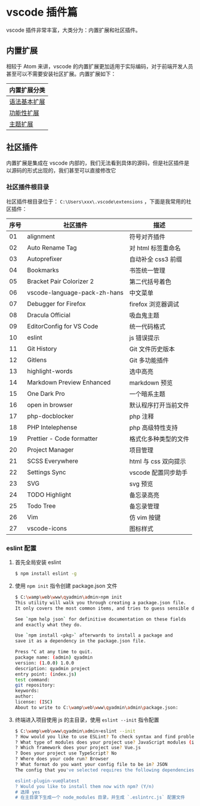 # vscode 插件篇

vscode 插件非常丰富，大类分为：内置扩展和社区插件。

## 内置扩展

相较于 Atom 来讲，vscode 的内置扩展更加适用于实际编码，对于前端开发人员甚至可以不需要安装社区扩展。内置扩展如下：

| 内置扩展分类                           |
| -------------------------------------- |
| [语法基本扩展](./core/语法基本扩展.md) |
| [功能性扩展](./core/功能性扩展.md)     |
| [主题扩展](./core/主题扩展.md)         |

## 社区插件

内置扩展是集成在 vscode 内部的，我们无法看到具体的源码，但是社区插件是以源码的形式出现的，我们甚至可以直接修改它

### 社区插件根目录

社区插件根目录位于： `C:\Users\xxx\.vscode\extensions` ，下面是我常用的社区插件：

| 序号 | 社区插件                     | 描述                 |
| ---- | ---------------------------- | -------------------- |
| 01   | alignment                    | 符号对齐插件         |
| 02   | Auto Rename Tag              | 对 html 标签重命名   |
| 03   | Autoprefixer                 | 自动补全 css3 前缀   |
| 04   | Bookmarks                    | 书签统一管理         |
| 05   | Bracket Pair Colorizer 2     | 第二代括号着色       |
| 06   | vscode-language-pack-zh-hans | 中文菜单             |
| 07   | Debugger for Firefox         | firefox 浏览器调试   |
| 08   | Dracula Official             | 吸血鬼主题           |
| 09   | EditorConfig for VS Code     | 统一代码格式         |
| 10   | eslint                       | js 错误提示          |
| 11   | Git History                  | Git 文件历史版本     |
| 12   | Gitlens                      | Git 多功能插件       |
| 13   | highlight-words              | 选中高亮             |
| 14   | Markdown Preview Enhanced    | markdown 预览        |
| 15   | One Dark Pro                 | 一个暗系主题         |
| 16   | open in browser              | 默认程序打开当前文件 |
| 17   | php-docblocker               | php 注释             |
| 18   | PHP Intelephense             | php 高级特性支持     |
| 19   | Prettier - Code formatter    | 格式化多种类型的文件 |
| 20   | Project Manager              | 项目管理             |
| 21   | SCSS Everywhere              | html 与 css 双向提示 |
| 22   | Settings Sync                | vscode 配置同步助手  |
| 23   | SVG                          | svg 预览             |
| 24   | TODO Highlight               | 备忘录高亮           |
| 25   | Todo Tree                    | 备忘录管理           |
| 26   | Vim                          | 仿 vim 按键          |
| 27   | vscode-icons                 | 图标样式             |

### eslint 配置

1. 首先全局安装 eslint

    ```sh
    $ npm install eslint -g
    ```

2. 使用 `npm init` 指令创建 package.json 文件

    ```sh
    $ C:\wamp\web\www\qyadmin\admin>npm init
    This utility will walk you through creating a package.json file.
    It only covers the most common items, and tries to guess sensible defaults.

    See `npm help json` for definitive documentation on these fields
    and exactly what they do.

    Use `npm install <pkg>` afterwards to install a package and
    save it as a dependency in the package.json file.

    Press ^C at any time to quit.
    package name: (admin) qyadmin
    version: (1.0.0) 1.0.0
    description: qyadmin project
    entry point: (index.js)
    test command:
    git repository:
    keywords:
    author:
    license: (ISC)
    About to write to C:\wamp\web\www\qyadmin\admin\package.json:
    ```

3. 终端进入项目使用 js 的主目录，使用 `eslint --init` 指令配置

    ```sh
    $ C:\wamp\web\www\qyadmin\admin>eslint --init
    ? How would you like to use ESLint? To check syntax and find problems
    ? What type of modules does your project use? JavaScript modules (import/export)
    ? Which framework does your project use? Vue.js
    ? Does your project use TypeScript? No
    ? Where does your code run? Browser
    ? What format do you want your config file to be in? JSON
    The config that you've selected requires the following dependencies:

    eslint-plugin-vue@latest
    ? Would you like to install them now with npm? (Y/n)
    # 选择 yes
    # 在主目录下生成一个 node_modules 目录，并生成 `.eslintrc.js` 配置文件
    ```
